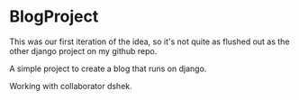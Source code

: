 # BlogProject

This was our first iteration of the idea, so it's not quite as flushed out as the other django project on my github repo.

A simple project to create a blog that runs on django.

Working with collaborator dshek.

